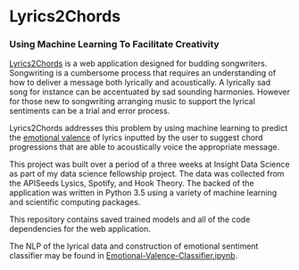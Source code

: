 # Lyrics2Chords
### Using Machine Learning To Facilitate Creativity


[Lyrics2Chords](http://thrasher.website) is a web application designed for budding songwriters. Songwriting is a cumbersome process that requires an understanding of how to deliver a message both lyrically and acoustically. A lyrically sad song for instance can be accentuated by sad sounding harmonies. However for those new to songwriting arranging music to support the lyrical sentiments can be a trial and error process. 

Lyrics2Chords addresses this problem by using machine learning to predict the [emotional valence](https://en.wikipedia.org/wiki/Valence_(psychology)) of lyrics inputted by the user to suggest chord progressions
that are able to acoustically voice the appropriate message. 

This project was built over a period of a three weeks at Insight Data Science as part of my data science fellowship project. The data was collected from the APISeeds Lysics, Spotify, and Hook Theory. The backed of the application was written in Python 3.5 using a variety of machine learning and scientific computing packages.

This repository contains saved trained models and all of the code dependencies for the web application. 

The NLP of the lyrical data and construction of emotional sentiment classifier may be found in [Emotional-Valence-Classifier.ipynb](https://github.com/rkthrasher/Lyrics2Chords/blob/master/Emotional-Valence-Classifier.ipynb).
